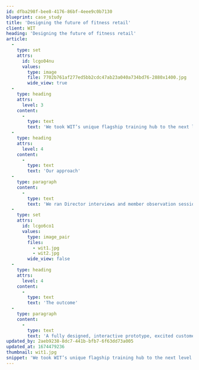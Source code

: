 ```yaml
---
id: dfba298f-bee8-4176-86bf-4eee9c0b7130
blueprint: case_study
title: 'Designing the future of fitness retail'
client: WIT
heading: 'Designing the future of fitness retail'
article:
  -
    type: set
    attrs:
      id: lcgo04nu
      values:
        type: image
        file: 7702b761af277ed5bb2cdc47ab23a040a734bd76-2880x1400.jpg
        wide_view: true
  -
    type: heading
    attrs:
      level: 3
    content:
      -
        type: text
        text: 'We took WIT’s unique flagship training hub to the next level and re-imagined it as a connected digital experience - seamlessly merging training, retail and community.'
  -
    type: heading
    attrs:
      level: 4
    content:
      -
        type: text
        text: 'Our approach'
  -
    type: paragraph
    content:
      -
        type: text
        text: 'We ran Director interviews and member observation sessions, then got to work on the customer experience design, followed by a Design Sprint and rapid prototyping week, user testing and investment presentation.'
  -
    type: set
    attrs:
      id: lcgo6co1
      values:
        type: image_pair
        files:
          - wit1.jpg
          - wit2.jpg
        wide_view: false
  -
    type: heading
    attrs:
      level: 4
    content:
      -
        type: text
        text: 'The outcome'
  -
    type: paragraph
    content:
      -
        type: text
        text: 'A fully designed, interactive prototype, excited customers, increased revenue opportunities and a new, validated business model to drive scale and reach. Business strategy update and killer plans for the future. Watch this space...'
updated_by: 2aeb9238-8dc7-441b-bfb7-6f63dd73a005
updated_at: 1674479236
thumbnail: wit1.jpg
snippet: 'We took WIT’s unique flagship training hub to the next level and re-imagined it as a connected digital experience - seamlessly merging training, retail and community.'
---
```

